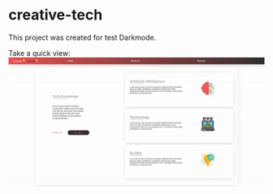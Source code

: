 # creative-tech  

This project was created for test Darkmode.

Take a quick view:
![alt text](https://github.com/GabrielBressi/creative-tech/blob/main/img/dark-mode.gif)

